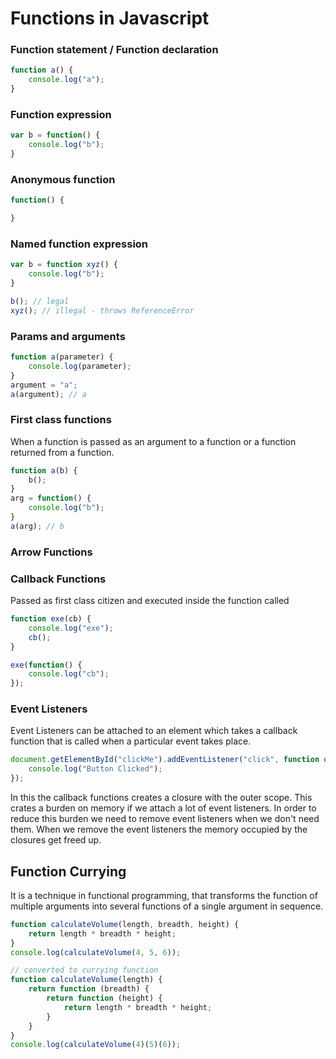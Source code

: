 # Functions in Javascript

### Function statement / Function declaration

```js
function a() {
    console.log("a");
}
```

### Function expression

```js
var b = function() {
    console.log("b");
}
```

### Anonymous function

```js
function() {

}
```

### Named function expression

```js
var b = function xyz() {
    console.log("b");
}

b(); // legal
xyz(); // illegal - throws ReferenceError
```

### Params and arguments

```js
function a(parameter) {
    console.log(parameter);
}
argument = "a";
a(argument); // a
```

### First class functions

When a function is passed as an argument to a function or a function returned from a function.

```js
function a(b) {
    b();
}
arg = function() {
    console.log("b");
}
a(arg); // b
```

### Arrow Functions

### Callback Functions

Passed as first class citizen and executed inside the function called

```js
function exe(cb) {
    console.log("exe");
    cb();
}

exe(function() {
    console.log("cb");
});
```

### Event Listeners

Event Listeners can be attached to an element which takes a callback function that is called when a particular event takes place.

```js
document.getElementById("clickMe").addEventListener("click", function onButtonClick() {
    console.log("Button Clicked");
});
```

In this the callback functions creates a closure with the outer scope. This crates a burden on memory if we attach a lot of event listeners. In order to reduce this burden we need to remove event listeners when we don't need them. When we remove the event listeners the memory occupied by the closures get freed up.

## Function Currying

It is a technique in functional programming, that transforms the function of multiple arguments into several functions of a single argument in sequence. 

```js
function calculateVolume(length, breadth, height) {
    return length * breadth * height;
}
console.log(calculateVolume(4, 5, 6));

// converted to currying function
function calculateVolume(length) {
    return function (breadth) {
        return function (height) {
            return length * breadth * height;
        }
    }
}
console.log(calculateVolume(4)(5)(6));
```